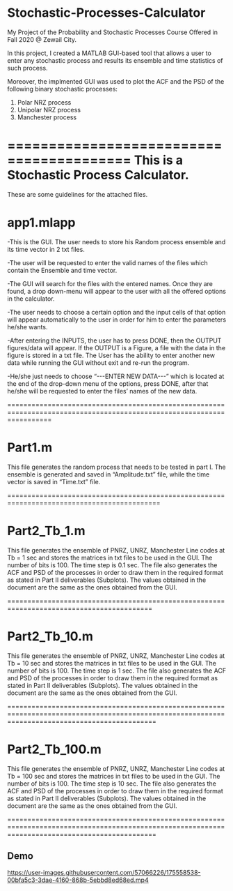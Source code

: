 # Stochastic-Processes-Calculator

My Project of the Probability and Stochastic Processes Course Offered in Fall 2020 @ Zewail City.

In this project, I created a MATLAB GUI-based tool that allows a user to enter any stochastic process and results its
ensemble and time statistics of such process. 

Moreover, the implmented GUI was used to plot the ACF and the PSD of the following binary stochastic processes:
1) Polar NRZ process
2) Unipolar NRZ process
3) Manchester process



=========================================
This is a Stochastic Process Calculator. 
=========================================

These are some guidelines for the attached files.

app1.mlapp
===========
-This is the GUI. The user needs to store his Random process ensemble and its time vector in 2 txt files. 

-The user will be requested to enter the valid names of the files which contain the Ensemble and time vector. 

-The GUI will search for the files with the entered names. Once they are found, a drop down-menu will appear to 
the user with all the offered options in the calculator. 

-The user needs to choose a certain option and the input cells of that option will appear automatically to the user 
in order for him to enter the parameters he/she wants.

-After entering the INPUTS, the user has to press DONE, then the OUTPUT figures/data will appear. 
If the OUTPUT is a Figure, a file with the data in the figure is stored in a txt file.
The User has the ability to enter another new data while running the GUI without exit and re-run the program. 

-He/she just needs to choose “---ENTER NEW DATA---” which is located at the end of the drop-down menu of the options, 
press DONE, after that he/she will be requested to enter the files’ names of the new data. 


=======================================================================================================================

Part1.m
=======
This file generates the random process that needs to be tested in part I. 
The ensemble is generated and saved in “Amplitude.txt” file, while the time vector is saved in “Time.txt” file. 

============================================================================================

Part2_Tb_1.m
============
This file generates the ensemble of PNRZ, UNRZ, Manchester Line codes at Tb = 1 sec and stores the matrices in txt files to be used in the GUI. 
The number of bits is 100. The time step is 0.1 sec. The file also generates the ACF and PSD of the processes in order to draw them in the 
required format as stated in Part II deliverables (Subplots). The values obtained in the document are the same as the ones obtained from the GUI. 

==========================================================================================

Part2_Tb_10.m
============
This file generates the ensemble of PNRZ, UNRZ, Manchester Line codes at Tb = 10 sec and stores the matrices in txt files to be used in the GUI. 
The number of bits is 100. The time step is 1 sec. The file also generates the ACF and PSD of the processes in order to draw them in the 
required format as stated in Part II deliverables (Subplots). The values obtained in the document are the same as the ones obtained from the GUI. 

=================================================================================================================================================

Part2_Tb_100.m
============
This file generates the ensemble of PNRZ, UNRZ, Manchester Line codes at Tb = 100 sec and stores the matrices in txt files to be used in the GUI. 
The number of bits is 100. The time step is 10 sec. The file also generates the ACF and PSD of the processes in order to draw them in the 
required format as stated in Part II deliverables (Subplots). The values obtained in the document are the same as the ones obtained from the GUI. 

=================================================================================================================================================



## Demo <a name="demo"></a>

https://user-images.githubusercontent.com/57066226/175558538-00bfa5c3-3dae-4160-868b-5ebbd8ed68ed.mp4
